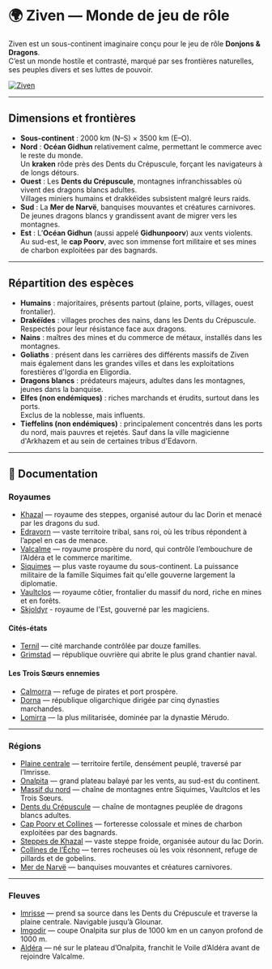 # 🌍 Ziven — Monde de jeu de rôle

Ziven est un sous-continent imaginaire conçu pour le jeu de rôle **Donjons & Dragons**.  
C’est un monde hostile et contrasté, marqué par ses frontières naturelles, ses peuples divers et ses luttes de pouvoir.

<a href="{{ '/images/Ziven.jpg' | relative_url }}" class="glightbox">
  <img src="{{ '/images/Ziven.jpg' | relative_url }}" alt="Ziven" loading="lazy">
</a>

---

## Dimensions et frontières

- **Sous-continent** : 2000 km (N–S) × 3500 km (E–O).
- **Nord** : **Océan Gidhun** relativement calme, permettant le commerce avec le reste du monde.  
  Un **kraken** rôde près des Dents du Crépuscule, forçant les navigateurs à de longs détours.
- **Ouest** : Les **Dents du Crépuscule**, montagnes infranchissables où vivent des dragons blancs adultes.  
  Villages miniers humains et drakkéïdes subsistent malgré leurs raids.
- **Sud** : La **Mer de Narvë**, banquises mouvantes et créatures carnivores.  
  De jeunes dragons blancs y grandissent avant de migrer vers les montagnes.
- **Est** : L’**Océan Gidhun** (aussi appelé **Gidhunpoorv**) aux vents violents.  
  Au sud-est, le **cap Poorv**, avec son immense fort militaire et ses mines de charbon exploitées par des bagnards.

---

## Répartition des espèces

- **Humains** : majoritaires, présents partout (plaine, ports, villages, ouest frontalier).
- **Drakéïdes** : villages proches des nains, dans les Dents du Crépuscule.  
  Respectés pour leur résistance face aux dragons.
- **Nains** : maîtres des mines et du commerce de métaux, installés dans les montagnes.
- **Goliaths** : présent dans les carrières des différents massifs de Ziven mais également dans les grandes villes et dans les exploitations forestières d'Igordia en Eligordia.
- **Dragons blancs** : prédateurs majeurs, adultes dans les montagnes, jeunes dans la banquise.
- **Elfes (non endémiques)** : riches marchands et érudits, surtout dans les ports.  
  Exclus de la noblesse, mais influents.
- **Tieffelins (non endémiques)** : principalement concentrés dans les ports du nord, mais pauvres et rejetés. Sauf dans la ville magicienne d'Arkhazem et au sein de certaines tribus d'Edavorn.

---

## 📖 Documentation

### Royaumes
- [Khazal](./docs/royaumes/khazal.md) — royaume des steppes, organisé autour du lac Dorin et menacé par les dragons du sud.  
- [Edravorn](./docs/royaumes/edravorn.md) — vaste territoire tribal, sans roi, où les tribus répondent à l’appel en cas de menace. 
- [Valcalme](./docs/royaumes/valcalme.md) — royaume prospère du nord, qui contrôle l’embouchure de l’Aldéra et le commerce maritime.  
- [Siquimes](./docs/royaumes/siquimes.md) — plus vaste royaume du sous-continent. La puissance militaire de la famille Siquimes fait qu'elle gouverne largement la diplomatie.
- [Vaultclos](./docs/royaumes/vaultclos.md) — royaume côtier, frontalier du massif du nord, riche en mines et en forêts.  
- [Skjoldyr](./docs/royaumes/skjoldyr.md) - royaume de l'Est, gouverné par les magiciens.  

#### Cités-états
- [Ternil](./docs/royaumes/ternil.md) — cité marchande contrôlée par douze familles.  
- [Grimstad](./docs/royaumes/grimstad.md) — république ouvrière qui abrite le plus grand chantier naval.  

#### Les Trois Sœurs ennemies
- [Calmorra](./docs/royaumes/calmorra.md) — refuge de pirates et port prospère.  
- [Dorna](./docs/royaumes/dorna.md) — république oligarchique dirigée par cinq dynasties marchandes.  
- [Lomirra](./docs/royaumes/lomirra.md) — la plus militarisée, dominée par la dynastie Mérudo.  

---

### Régions
- [Plaine centrale](./docs/regions/plaine_centrale.md) — territoire fertile, densément peuplé, traversé par l’Imrisse.  
- [Onalpita](./docs/regions/onalpita.md) — grand plateau balayé par les vents, au sud-est du continent.  
- [Massif du nord](./docs/regions/massif_du_nord.md) — chaîne de montagnes entre Siquimes, Vaultclos et les Trois Sœurs.  
- [Dents du Crépuscule](./docs/regions/dents_du_crepuscule.md) — chaîne de montagnes peuplée de dragons blancs adultes.  
- [Cap Poorv et Collines](./docs/regions/cap_poorv_et_collines.md) — forteresse colossale et mines de charbon exploitées par des bagnards.  
- [Steppes de Khazal](./docs/regions/steppes_de_khazal.md) — vaste steppe froide, organisée autour du lac Dorin.  
- [Collines de l’Écho](./docs/regions/collines_de_lecho.md) — terres rocheuses où les voix résonnent, refuge de pillards et de gobelins.  
- [Mer de Narvë](./docs/regions/mer_de_narve.md) — banquises mouvantes et créatures carnivores.  

---

### Fleuves
- [Imrisse](./docs/fleuves/imrisse.md) — prend sa source dans les Dents du Crépuscule et traverse la plaine centrale. Navigable jusqu’à Glounar.  
- [Imgodir](./docs/fleuves/imgodir.md) — coupe Onalpita sur plus de 1000 km en un canyon profond de 1000 m.  
- [Aldéra](./docs/fleuves/aldera.md) — né sur le plateau d’Onalpita, franchit le Voile d’Aldéra avant de rejoindre Valcalme.   
